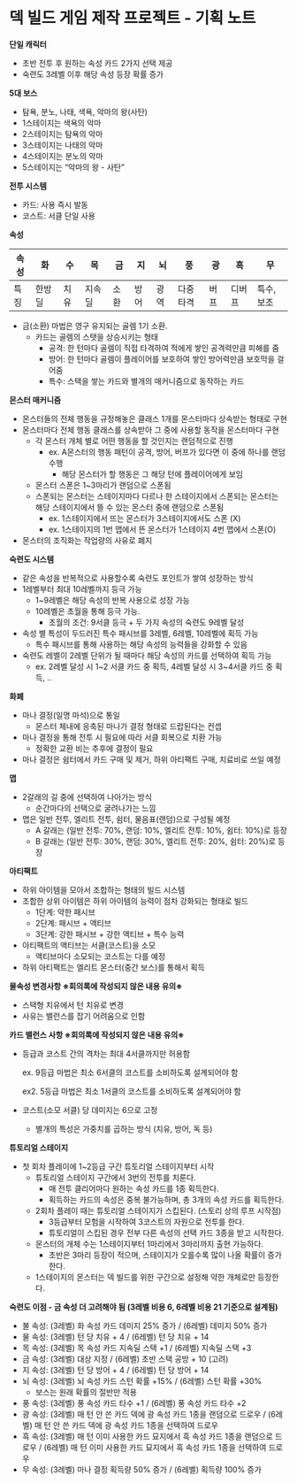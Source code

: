 # 덱 빌드 게임 제작 프로젝트 - 기획 노트 #


**단일 캐릭터**

- 초반 전투 후 원하는 속성 카드 2가지 선택 제공
- 숙련도 3레벨 이후 해당 속성 등장 확률 증가

**5대 보스**

- 탐욕, 분노, 나태, 색욕, 악마의 왕(사탄)
- 1스테이지는 색욕의 악마
- 2스테이지는 탐욕의 악마
- 3스테이지는 나태의 악마
- 4스테이지는 분노의 악마
- 5스테이지는 “악마의 왕 - 사탄”

**전투 시스템**

- 카드: 사용 즉시 발동
- 코스트: 서클 단일 사용

**속성**

| 속성 | 화 | 수 | 목 | 금 | 지 | 뇌 | 풍 | 광 | 흑 | 무 |
| --- | --- | --- | --- | --- | --- | --- | --- | --- | --- | --- |
| 특징 | 한방 딜 | 치유 | 지속 딜 | 소환 | 방어 | 광역 | 다중타격 | 버프 | 디버프 | 특수, 보조 |

- 금(소환) 마법은 영구 유지되는 골렘 1기 소환.
    - 카드는 골렘의 스탯을 상승시키는 형태
        - 공격: 한 턴마다 골렘이 직접 타격하여 적에게 쌓인 공격력만큼 피해를 줌
        - 방어: 한 턴마다 골렘이 플레이어를 보호하여 쌓인 방어력만큼 보호막을 걸어줌
        - 특수: 스택을 쌓는 카드와 별개의 매커니즘으로 동작하는 카드

**몬스터 매커니즘**

- 몬스터들의 전체 행동을 규정해놓은 클래스 1개를 몬스터마다 상속받는 형태로 구현
- 몬스터마다 전체 행동 클래스를 상속받아 그 중에 사용할 동작을 몬스터마다 구현
    - 각 몬스터 개체 별로 어떤 행동을 할 것인지는 랜덤적으로 진행
        - ex. A몬스터의 행동 패턴이 공격, 방어, 버프가 있다면 이 중에 하나를 랜덤 수행
            - 해당 몬스터가 할 행동은 그 해당 턴에 플레이어에게 보임
    - 몬스터 스폰은 1~3마리가 랜덤으로 스폰됨
    - 스폰되는 몬스터는 스테이지마다 다르나 한 스테이지에서 스폰되는 몬스터는 해당 스테이지에서 뜰 수 있는 몬스터 중에 랜덤으로 스폰됨
        - ex. 1스테이지에서 뜨는 몬스터가 3스테이지에서도 스폰 (X)
        - ex. 1스테이지의 1번 맵에서 뜬 몬스터가 1스테이지 4번 맵에서 스폰(O)
- 몬스터의 조직화는 작업량의 사유로 폐지

**숙련도 시스템**

- 같은 속성을 반복적으로 사용할수록 숙련도 포인트가 쌓여 성장하는 방식
- 1레벨부터 최대 10레벨까지 등극 가능
    - 1~9레벨은 해당 속성의 반복 사용으로 성장 가능
    - 10레벨은 초월을 통해 등극 가능.
        - 초월의 조건: 9서클 등극 + 두 가지 속성의 숙련도 9레벨 달성
- 속성 별 특성이 두드러진 특수 패시브를 3레벨, 6레벨, 10레벨에 획득 가능
    - 특수 패시브를 통해 사용하는 해당 속성의 능력들을 강화할 수 있음
- 숙련도 레벨이 2레벨 단위가 될 때마다 해당 속성의 카드를 선택하여 획득 가능
    - ex. 2레벨 달성 시 1~2 서클 카드 중 획득, 4레벨 달성 시 3~4서클 카드 중 획득, ..

**화폐**

- 마나 결정(일명 마석)으로 통일
    - 몬스터 체내에 응축된 마나가 결정 형태로 드랍된다는 컨셉
- 마나 결정을 통해 전투 시 필요에 따라 서클 회복으로 치환 가능
    - 정확한 교환 비는 추후에 결정이 필요
- 마나 결정은 쉼터에서 카드 구매 및 제거, 하위 아티팩트 구매, 치료비로 쓰일 예정

**맵**

- 2갈래의 길 중에 선택하여 나아가는 방식
    - 순간마다의 선택으로 굴려나가는 느낌
- 맵은 일반 전투, 엘리트 전투, 쉼터, 물음표(랜덤)으로 구성될 예정
    - A 갈래는 (일반 전투: 70%, 랜덤: 10%, 엘리트 전투: 10%, 쉼터: 10%)로 등장
    - B 갈래는 (일반 전투: 30%, 랜덤: 30%, 엘리트 전투: 20%, 쉼터: 20%)로 등장

**아티팩트**

- 하위 아이템을 모아서 조합하는 형태의 빌드 시스템
- 조합한 상위 아이템은 하위 아이템의 능력이 점차 강화되는 형태로 빌드
    - 1단계: 약한 패시브
    - 2단계: 패시브 + 액티브
    - 3단계: 강한 패시브 + 강한 액티브 + 특수 능력
- 아티팩트의 액티브는 서클(코스트)을 소모
    - 액티브마다 소모되는 코스트는 다를 예정
- 하위 아티팩트는 엘리트 몬스터(중간 보스)를 통해서 획득

**물속성 변경사항 ※회의록에 작성되지 않은 내용 유의※**

- 스택형 치유에서 턴 치유로 변경
- 사유는 밸런스를 잡기 어려움으로 인함

**카드 밸런스 사항 ※회의록에 작성되지 않은 내용 유의※**

- 등급과 코스트 간의 격차는 최대 4서클까지만 허용함
    
    ex. 9등급 마법은 최소 6서클의 코스트를 소비하도록 설계되어야 함
    
    ex2. 5등급 마법은 최소 1서클의 코스트를 소비하도록 설계되어야 함
    
- 코스트(소모 서클) 당 데미지는 6으로 고정
    - 별개의 특성은 가중치를 곱하는 방식 (치유, 방어, 독 등)

**튜토리얼 스테이지**

- 첫 회차 플레이에 1~2등급 구간 튜토리얼 스테이지부터 시작
    - 튜토리얼 스테이지 구간에서 3번의 전투를 치룬다.
        - 매 전투 클리어마다 원하는 속성 카드를 1종 획득한다.
        - 획득하는 카드의 속성은 중복 불가능하며, 총 3개의 속성 카드를 획득한다.
    - 2회차 플레이 때는 튜토리얼 스테이지가 스킵된다. (스토리 상의 루프 시작점)
        - 3등급부터 모험을 시작하여 3코스트의 자원으로 전투를 한다.
        - 튜토리얼이 스킵된 경우 전부 다른 속성의 선택 카드 3종을 받고 시작한다.
    - 몬스터의 개체 수는 1스테이지부터 1마리에서 3마리까지 출현 가능하다.
        - 초반은 3마리 등장이 적으며, 스테이지가 오를수록 많이 나올 확률이 증가한다.
    - 1스테이지의 몬스터는 덱 빌드를 위한 구간으로 설정해 약한 개체로만 등장한다.

**숙련도 이점 - 금 속성 더 고려해야 됨 (3레벨 비용 6, 6레벨 비용 21 기준으로 설계됨)**

- 불 속성: (3레벨) 화 속성 카드 데미지 25% 증가 / (6레벨) 데미지 50% 증가
- 물 속성: (3레벨) 턴 당 치유 + 4 / (6레벨) 턴 당 치유 + 14
- 목 속성: (3레벨) 목 속성 카드 지속딜 스택 +1 / (6레벨) 지속딜 스택 +3
- 금 속성: (3레벨) 대상 지정 / (6레벨) 초반 스택 공방 + 10 (고려)
- 지 속성: (3레벨) 턴 당 방어 + 4 / (6레벨) 턴 당 방어 + 14
- 뇌 속성: (3레벨) 뇌 속성 카드 스턴 확률 +15% / (6레벨) 스턴 확률 +30%
    - 보스는 원래 확률의 절반만 적용
- 풍 속성: (3레벨) 풍 속성 카드 타수 +1 / (6레벨) 풍 속성 카드 타수 +2
- 광 속성: (3레벨) 매 턴 안 쓴 카드 덱에 광 속성 카드 1종을 랜덤으로 드로우 / 
              (6레벨) 매 턴 안 쓴 카드 덱에 광 속성 카드 1종을 선택하여 드로우
- 흑 속성: (3레벨) 매 턴 이미 사용한 카드 묘지에서 흑 속성 카드 1종을 랜덤으로 드로우 / 
              (6레벨) 매 턴 이미 사용한 카드 묘지에서 흑 속성 카드 1종을 선택하여 드로우
- 무 속성: (3레벨) 마나 결정 획득량 50% 증가  / (6레벨) 획득량 100% 증가
